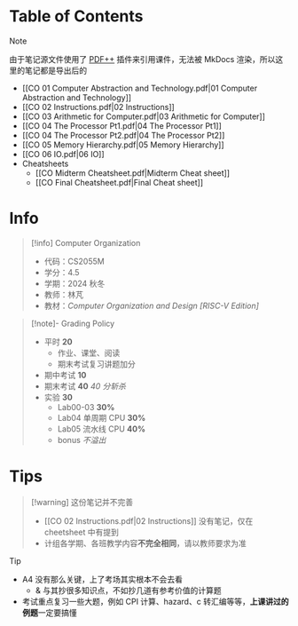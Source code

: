 # Table of Contents

> [!note]
> 由于笔记源文件使用了 [PDF++](https://github.com/RyotaUshio/obsidian-pdf-plus) 插件来引用课件，无法被 MkDocs 渲染，所以这里的笔记都是导出后的

- [[CO 01 Computer Abstraction and Technology.pdf|01 Computer Abstraction and Technology]]
- [[CO 02 Instructions.pdf|02 Instructions]]
- [[CO 03 Arithmetic for Computer.pdf|03 Arithmetic for Computer]]
- [[CO 04 The Processor Pt1.pdf|04 The Processor Pt1]]
- [[CO 04 The Processor Pt2.pdf|04 The Processor Pt2]]
- [[CO 05 Memory Hierarchy.pdf|05 Memory Hierarchy]]
- [[CO 06 IO.pdf|06 IO]]
- Cheatsheets
    - [[CO Midterm Cheatsheet.pdf|Midterm Cheat sheet]]
    - [[CO Final Cheatsheet.pdf|Final Cheat sheet]]

# Info

> [!info] Computer Organization
> - 代码：CS2055M
> - 学分：4.5
> - 学期：2024 秋冬
> - 教师：林芃
> - 教材：*Computer Organization and Design [RISC-V Edition]*

> [!note]- Grading Policy
> - 平时 **20**
> 	- 作业、课堂、阅读
> 	- 期末考试复习讲题加分
> - 期中考试 **10**
> - 期末考试 **40** *40 分斩杀*
> - 实验 **30**
> 	- Lab00-03 **30%**
> 	- Lab04 单周期 CPU **30%**
> 	- Lab05 流水线 CPU **40%**
> 	- bonus *不溢出*

# Tips

> [!warning] 这份笔记并不完善 
> - [[CO 02 Instructions.pdf|02 Instructions]] 没有笔记，仅在 cheetsheet 中有提到
> - 计组各学期、各班教学内容**不完全相同**，请以教师要求为准

> [!tip]
> - A4 没有那么关键，上了考场其实根本不会去看
>     - & 与其抄很多知识点，不如抄几道有参考价值的计算题
> - 考试重点复习一些大题，例如 CPI 计算、hazard、c 转汇编等等，**上课讲过的例题**一定要搞懂